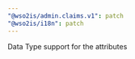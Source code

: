 ```yaml
---
"@wso2is/admin.claims.v1": patch
"@wso2is/i18n": patch
---
```


Data Type support for the attributes
